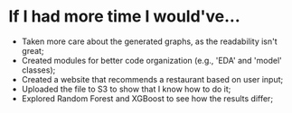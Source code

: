 # If I had more time I would've...

- Taken more care about the generated graphs, as the readability isn't great;
- Created modules for better code organization (e.g., 'EDA' and 'model' classes);
- Created a website that recommends a restaurant based on user input;
- Uploaded the file to S3 to show that I know how to do it;
- Explored Random Forest and XGBoost to see how the results differ;